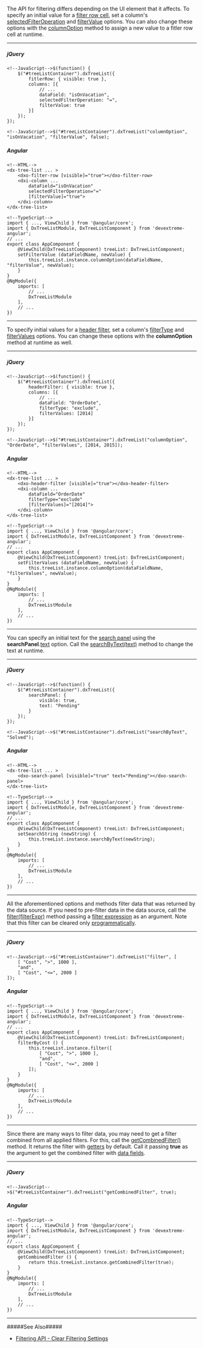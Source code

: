 The API for filtering differs depending on the UI element that it affects. To specify an initial value for a [filter row cell](/concepts/05%20Widgets/TreeList/40%20Filtering%20and%20Searching/1%20Filter%20Row.md '/Documentation/Guide/Widgets/TreeList/Filtering_and_Searching/#Filter_Row'), set a column's [selectedFilterOperation](/api-reference/10%20UI%20Widgets/GridBase/1%20Configuration/columns/selectedFilterOperation.md '/Documentation/ApiReference/UI_Widgets/dxTreeList/Configuration/columns/#selectedFilterOperation') and [filterValue](/api-reference/10%20UI%20Widgets/GridBase/1%20Configuration/columns/filterValue.md '/Documentation/ApiReference/UI_Widgets/dxTreeList/Configuration/columns/#filterValue') options. You can also change these options with the [columnOption](/api-reference/10%20UI%20Widgets/dxTreeList/3%20Methods/columnOption(id_optionName_optionValue).md '/Documentation/ApiReference/UI_Widgets/dxTreeList/Methods/#columnOptionid_optionName_optionValue') method to assign a new value to a fitler row cell at runtime.

---
##### jQuery

    <!--JavaScript-->$(function() {
        $("#treeListContainer").dxTreeList({
            fitlerRow: { visible: true },
            columns: [{
                // ...
                dataField: "isOnVacation",
                selectedFilterOperation: "=",
                filterValue: true
            }]
        });
    });

<!---->

    <!--JavaScript-->$("#treeListContainer").dxTreeList("columnOption", "isOnVacation", "filterValue", false);

##### Angular
    
    <!--HTML-->
    <dx-tree-list ... >
        <dxo-filter-row [visible]="true"></dxo-filter-row>
        <dxi-column ...
            dataField="isOnVacation"
            selectedFilterOperation="="
            [filterValue]="true">
        </dxi-column>
    </dx-tree-list>

<!---->

    <!--TypeScript-->
    import { ..., ViewChild } from '@angular/core';
    import { DxTreeListModule, DxTreeListComponent } from 'devextreme-angular';
    // ...
    export class AppComponent {
        @ViewChild(DxTreeListComponent) treeList: DxTreeListComponent;
        setFilterValue (dataFieldName, newValue) {
            this.treeList.instance.columnOption(dataFieldName, "filterValue", newValue);
        }
    }
    @NgModule({
        imports: [
            // ...
            DxTreeListModule
        ],
        // ...
    })
    
---

To specify initial values for a [header filter](/concepts/05%20Widgets/TreeList/40%20Filtering%20and%20Searching/2%20Header%20Filter.md '/Documentation/Guide/Widgets/TreeList/Filtering_and_Searching/#Header_Filter'), set a column's [filterType](/api-reference/10%20UI%20Widgets/GridBase/1%20Configuration/columns/filterType.md '/Documentation/ApiReference/UI_Widgets/dxTreeList/Configuration/columns/#filterType') and [filterValues](/api-reference/10%20UI%20Widgets/GridBase/1%20Configuration/columns/filterValues.md '/Documentation/ApiReference/UI_Widgets/dxTreeList/Configuration/columns/#filterValues') options. You can change these options with the **columnOption** method at runtime as well.

---
##### jQuery

    <!--JavaScript-->$(function() {
        $("#treeListContainer").dxTreeList({
            headerFilter: { visible: true },
            columns: [{
                // ...
                dataField: "OrderDate",
                filterType: "exclude",
                filterValues: [2014]
            }]
        });
    });

<!---->

    <!--JavaScript-->$("#treeListContainer").dxTreeList("columnOption", "OrderDate", "filterValues", [2014, 2015]);

##### Angular
    
    <!--HTML-->
    <dx-tree-list ... >
        <dxo-header-filter [visible]="true"></dxo-header-filter>
        <dxi-column ...
            dataField="OrderDate"
            filterType="exclude"
            [filterValues]="[2014]">
        </dxi-column>
    </dx-tree-list>

<!---->

    <!--TypeScript-->
    import { ..., ViewChild } from '@angular/core';
    import { DxTreeListModule, DxTreeListComponent } from 'devextreme-angular';
    // ...
    export class AppComponent {
        @ViewChild(DxTreeListComponent) treeList: DxTreeListComponent;
        setFilterValues (dataFieldName, newValue) {
            this.treeList.instance.columnOption(dataFieldName, "filterValues", newValue);
        }
    }
    @NgModule({
        imports: [
            // ...
            DxTreeListModule
        ],
        // ...
    })
    
---

You can specify an initial text for the [search panel](/concepts/05%20Widgets/TreeList/40%20Filtering%20and%20Searching/3%20Search%20Panel.md '/Documentation/Guide/Widgets/TreeList/Filtering_and_Searching/#Search_Panel') using the **searchPanel**.[text](/api-reference/10%20UI%20Widgets/GridBase/1%20Configuration/searchPanel/text.md '/Documentation/ApiReference/UI_Widgets/dxTreeList/Configuration/searchPanel/#text') option. Call the [searchByText(text)](/api-reference/10%20UI%20Widgets/GridBase/3%20Methods/searchByText(text).md '/Documentation/ApiReference/UI_Widgets/dxTreeList/Methods/#searchByTexttext') method to change the text at runtime.

---
##### jQuery


    <!--JavaScript-->$(function() {
        $("#treeListContainer").dxTreeList({
            searchPanel: {
                visible: true,
                text: "Pending"
            }
        });
    });

<!---->

    <!--JavaScript-->$("#treeListContainer").dxTreeList("searchByText", "Solved");

##### Angular
    
    <!--HTML-->
    <dx-tree-list ... >
        <dxo-search-panel [visible]="true" text="Pending"></dxo-search-panel>
    </dx-tree-list>

<!---->

    <!--TypeScript-->
    import { ..., ViewChild } from '@angular/core';
    import { DxTreeListModule, DxTreeListComponent } from 'devextreme-angular';
    // ...
    export class AppComponent {
        @ViewChild(DxTreeListComponent) treeList: DxTreeListComponent;
        setSearchString (newString) {
            this.treeList.instance.searchByText(newString);
        }
    }
    @NgModule({
        imports: [
            // ...
            DxTreeListModule
        ],
        // ...
    })
    
---

All the aforementioned options and methods filter data that was returned by the data source. If you need to pre-filter data in the data source, call the [filter(filterExpr)](/api-reference/10%20UI%20Widgets/GridBase/3%20Methods/filter(filterExpr).md '/Documentation/ApiReference/UI_Widgets/dxTreeList/Methods/#filterfilterExpr') method passing a [filter expression](/concepts/30%20Data%20Layer/5%20Data%20Layer/2%20Reading%20Data/15%20Filtering '/Documentation/Guide/Data_Layer/Data_Layer/#Reading_Data/Filtering') as an argument. Note that this filter can be cleared only [programmatically](/concepts/05%20Widgets/TreeList/40%20Filtering%20and%20Searching/5%20API/8%20Clear%20Filtering%20Settings.md '/Documentation/Guide/Widgets/TreeList/Filtering_and_Searching/#API/Clear_Filtering_Settings').

---
##### jQuery

    <!--JavaScript-->$("#treeListContainer").dxTreeList("filter", [
        [ "Cost", ">", 1000 ],
        "and",
        [ "Cost", "<=", 2000 ]
    ]);

##### Angular

    <!--TypeScript-->
    import { ..., ViewChild } from '@angular/core';
    import { DxTreeListModule, DxTreeListComponent } from 'devextreme-angular';
    // ...
    export class AppComponent {
        @ViewChild(DxTreeListComponent) treeList: DxTreeListComponent;
        filterByCost () {
            this.treeList.instance.filter([
                [ "Cost", ">", 1000 ],
                "and",
                [ "Cost", "<=", 2000 ]
            ]);
        }
    }
    @NgModule({
        imports: [
            // ...
            DxTreeListModule
        ],
        // ...
    })
    
---

Since there are many ways to filter data, you may need to get a filter combined from all applied filters. For this, call the [getCombinedFilter()](/api-reference/10%20UI%20Widgets/GridBase/3%20Methods/getCombinedFilter().md '/Documentation/ApiReference/UI_Widgets/dxTreeList/Methods/#getCombinedFilter') method. It returns the filter with [getters](/concepts/30%20Data%20Layer/5%20Data%20Layer/9%20Getters%20And%20Setters '/Documentation/Guide/Data_Layer/Data_Layer/#Getters_And_Setters') by default. Call it passing **true** as the argument to get the combined filter with [data fields](/api-reference/10%20UI%20Widgets/dxTreeList/1%20Configuration/columns/dataField.md '/Documentation/ApiReference/UI_Widgets/dxTreeList/Configuration/columns/#dataField').

---
##### jQuery

    <!--JavaScript-->$("#treeListContainer").dxTreeList("getCombinedFilter", true);

##### Angular

    <!--TypeScript-->
    import { ..., ViewChild } from '@angular/core';
    import { DxTreeListModule, DxTreeListComponent } from 'devextreme-angular';
    // ...
    export class AppComponent {
        @ViewChild(DxTreeListComponent) treeList: DxTreeListComponent;
        getCombinedFilter () {
            return this.treeList.instance.getCombinedFilter(true);
        }
    }
    @NgModule({
        imports: [
            // ...
            DxTreeListModule
        ],
        // ...
    })
    
---

#####See Also#####
- [Filtering API - Clear Filtering Settings](/concepts/05%20Widgets/TreeList/40%20Filtering%20and%20Searching/5%20API/8%20Clear%20Filtering%20Settings.md '/Documentation/Guide/Widgets/TreeList/Filtering_and_Searching/#API/Clear_Filtering_Settings')